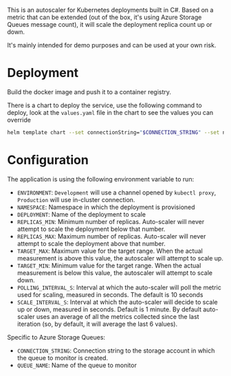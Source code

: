 This is an autoscaler for Kubernetes deployments built in C#. Based
on a metric that can be extended (out of the box, it's using Azure Storage Queues
message count), it will scale the deployment replica count up or down.

It's mainly intended for demo purposes and can be used
at your own risk.

# Deployment

Build the docker image and push it to a container registry.

There is a chart to deploy the service, use the following command to deploy, look at the `values.yaml` file in the chart to see the values you can override

```sh
helm template chart --set connectionString="$CONNECTION_STRING" --set namespace="messages" --set deployment="messages-consumer" --set imageName="chfevcr.azurecr.io/autoscaler" | kubectl apply -f -
```


# Configuration

The application is using the following environment variable to run:

- `ENVIRONMENT`: `Development` will use a channel opened by 
    `kubectl proxy`, `Production` will use in-cluster connection.
- `NAMESPACE`: Namespace in which the deployment is provisioned
- `DEPLOYMENT`: Name of the deployment to scale
- `REPLICAS_MIN`: Minimum number of replicas. Auto-scaler will never 
    attempt to scale the deployment below that number.
- `REPLICAS_MAX`: Maximum number of replicas. Auto-scaler will never 
    attempt to scale the deployment above that number.
- `TARGET_MAX`: Maximum value for the target range. When the actual
    measurement is above this value, the autoscaler will attempt to 
    scale up.
- `TARGET_MIN`: Minimum value for the target range. When the actual
    measurement is below this value, the autoscaler will attempt to 
    scale down.
- `POLLING_INTERVAL_S`: Interval at which the auto-scaler will poll
    the metric used for scaling, measured in seconds. The default
    is 10 seconds
- `SCALE_INTERVAL_S`: Interval at which the auto-scaler will decide
    to scale up or down, measured in seconds. Default is 1 minute.
    By default auto-scaler uses an average of all the metrics collected
    since the last iteration (so, by default, it will average the
    last 6 values).

Specific to Azure Storage Queues:
- `CONNECTION_STRING`: Connection string to the storage account in
    which the queue to monitor is created.
- `QUEUE_NAME`: Name of the queue to monitor